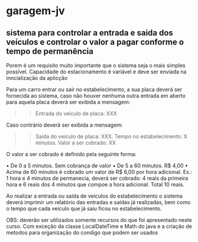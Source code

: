 # garagem-jv

<h2>sistema para controlar a entrada e saida dos veículos e controlar o valor a pagar conforme o tempo de permanência</h2>
Porem é um requisito muito importante que o sistema seja o mais simples possível.
Capacidade do estacionamento é variável e deve ser enviada na inncialização da aplicção

Para um carro entrar ou saír no estabelecimento, a sua placa deverá ser fornecida ao sistema,
caso não houver nenhuma outra entrada em aberto para aquela placa deverá ser exibida a mensagem:
>> Entrada do veículo de placa: XXX

Caso contrário deverá ser exibida a mensagem:
>> Saída do veículo de placa: XXX. Tempo no estabelecimento: X minutos. Valor a ser cobrado: XX

 O valor a ser cobrado é definido pela seguinte forma:

• De 0 a 5 minutos. Sem cobrança de valor
• De 5 a 60 minutos. R$ 4,00
• Acima de 60 minutos é cobrado um valor de R$ 6,00 por hora adicional.
    Ex.: 1 hora e 4 minutos de permanecia, deverá ser cobrado:
    4 reais da primeira hora e 6 reais dos 4 minutos que compoe a hora adicional. Total 10 reais.

Ao realizar a entrada ou saída de veículos do estabelecimento o sistema deverá
imprimir um relatório das entradas e saídas já realizadas, bem como o tempo que
cada veículo que já saiu ficou no estabelecimento.

OBS: deverão ser utilizados somente recursos do que foi apresentado neste curso.
Com exceção da classe LocalDateTime e Math do java e a criação de metodos para organização do condigo que podem ser usados
